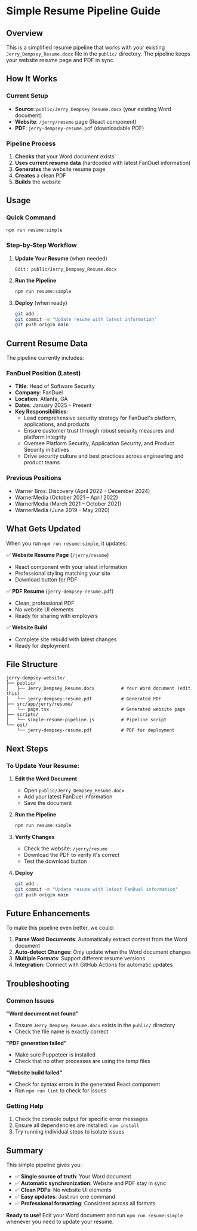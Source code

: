 # Simple Resume Pipeline Guide

## Overview

This is a simplified resume pipeline that works with your existing `Jerry_Dempsey_Resume.docx` file in the `public/` directory. The pipeline keeps your website resume page and PDF in sync.

## How It Works

### Current Setup
- **Source**: `public/Jerry_Dempsey_Resume.docx` (your existing Word document)
- **Website**: `/jerry/resume` page (React component)
- **PDF**: `jerry-dempsey-resume.pdf` (downloadable PDF)

### Pipeline Process
1. **Checks** that your Word document exists
2. **Uses current resume data** (hardcoded with latest FanDuel information)
3. **Generates** the website resume page
4. **Creates** a clean PDF
5. **Builds** the website

## Usage

### Quick Command
```bash
npm run resume:simple
```

### Step-by-Step Workflow

1. **Update Your Resume** (when needed)
   ```
   Edit: public/Jerry_Dempsey_Resume.docx
   ```

2. **Run the Pipeline**
   ```bash
   npm run resume:simple
   ```

3. **Deploy** (when ready)
   ```bash
   git add .
   git commit -m "Update resume with latest information"
   git push origin main
   ```

## Current Resume Data

The pipeline currently includes:

### FanDuel Position (Latest)
- **Title**: Head of Software Security
- **Company**: FanDuel
- **Location**: Atlanta, GA
- **Dates**: January 2025 – Present
- **Key Responsibilities**:
  - Lead comprehensive security strategy for FanDuel's platform, applications, and products
  - Ensure customer trust through robust security measures and platform integrity
  - Oversee Platform Security, Application Security, and Product Security initiatives
  - Drive security culture and best practices across engineering and product teams

### Previous Positions
- Warner Bros. Discovery (April 2022 – December 2024)
- WarnerMedia (October 2021 – April 2022)
- WarnerMedia (March 2021 – October 2021)
- WarnerMedia (June 2019 – May 2020)

## What Gets Updated

When you run `npm run resume:simple`, it updates:

✅ **Website Resume Page** (`/jerry/resume`)
- React component with your latest information
- Professional styling matching your site
- Download button for PDF

✅ **PDF Resume** (`jerry-dempsey-resume.pdf`)
- Clean, professional PDF
- No website UI elements
- Ready for sharing with employers

✅ **Website Build**
- Complete site rebuild with latest changes
- Ready for deployment

## File Structure

```
jerry-dempsey-website/
├── public/
│   ├── Jerry_Dempsey_Resume.docx          # Your Word document (edit this)
│   └── jerry-dempsey-resume.pdf           # Generated PDF
├── src/app/jerry/resume/
│   └── page.tsx                           # Generated website page
├── scripts/
│   └── simple-resume-pipeline.js          # Pipeline script
└── out/
    └── jerry-dempsey-resume.pdf           # PDF for deployment
```

## Next Steps

### To Update Your Resume:

1. **Edit the Word Document**
   - Open `public/Jerry_Dempsey_Resume.docx`
   - Add your latest FanDuel information
   - Save the document

2. **Run the Pipeline**
   ```bash
   npm run resume:simple
   ```

3. **Verify Changes**
   - Check the website: `/jerry/resume`
   - Download the PDF to verify it's correct
   - Test the download button

4. **Deploy**
   ```bash
   git add .
   git commit -m "Update resume with latest FanDuel information"
   git push origin main
   ```

## Future Enhancements

To make this pipeline even better, we could:

1. **Parse Word Documents**: Automatically extract content from the Word document
2. **Auto-detect Changes**: Only update when the Word document changes
3. **Multiple Formats**: Support different resume versions
4. **Integration**: Connect with GitHub Actions for automatic updates

## Troubleshooting

### Common Issues

**"Word document not found"**
- Ensure `Jerry_Dempsey_Resume.docx` exists in the `public/` directory
- Check the file name is exactly correct

**"PDF generation failed"**
- Make sure Puppeteer is installed
- Check that no other processes are using the temp files

**"Website build failed"**
- Check for syntax errors in the generated React component
- Run `npm run lint` to check for issues

### Getting Help

1. Check the console output for specific error messages
2. Ensure all dependencies are installed: `npm install`
3. Try running individual steps to isolate issues

## Summary

This simple pipeline gives you:
- ✅ **Single source of truth**: Your Word document
- ✅ **Automatic synchronization**: Website and PDF stay in sync
- ✅ **Clean PDFs**: No website UI elements
- ✅ **Easy updates**: Just run one command
- ✅ **Professional formatting**: Consistent across all formats

**Ready to use!** Edit your Word document and run `npm run resume:simple` whenever you need to update your resume.
